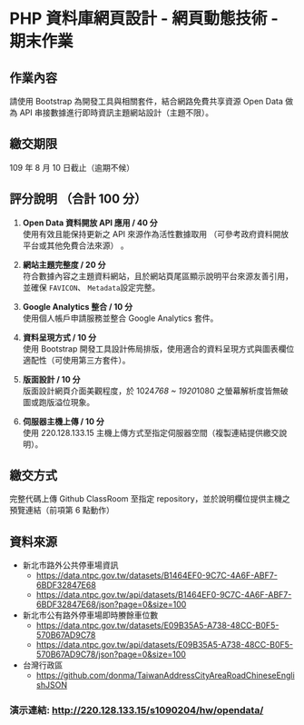 # PHP 資料庫網頁設計 - 網頁動態技術 - 期末作業

## 作業內容
請使用 Bootstrap 為開發工具與相關套件，結合網路免費共享資源 Open Data 做為 API 串接數據進行即時資訊主題網站設計（主題不限）。

##	繳交期限
109 年 8 ⽉ 10 日截止（逾期不候）

##	評分說明 （合計 100 分）
1. **Open Data 資料開放 API 應用 / 40 分**
<br>使用有效且能保持更新之 API 來源作為活性數據取用 （可參考政府資料開放平台或其他免費合法來源） 。

2. **網站主題完整度 / 20 分**
<br>符合數據內容之主題資料網站，且於網站頁尾區顯示說明平台來源友善引用，並確保 `FAVICON`、 `Metadata`設定完整。

3. **Google Analytics 整合 / 10 分**
<br>使用個人帳戶申請服務並整合 Google Analytics 套件。

4. **資料呈現方式 / 10 分**
<br>使用 Bootstrap 開發工具設計佈局排版，使用適合的資料呈現方式與圖表欄位適配性（可使用第三方套件）。

1. **版面設計 / 10 分**
<br>版面設計網頁介面美觀程度，於 1024*768 ~ 1920*1080 之螢幕解析度皆無破圖或跑版溢位現象。

6. **伺服器主機上傳 / 10 分**
<br>使用 220.128.133.15 主機上傳方式至指定伺服器空間（複製連結提供繳交說明）。

## 繳交方式
完整代碼上傳 Github ClassRoom 至指定 repository，並於說明欄位提供主機之預覽連結（前項第 6 點動作）


## 資料來源
* 新北市路外公共停車場資訊
  * https://data.ntpc.gov.tw/datasets/B1464EF0-9C7C-4A6F-ABF7-6BDF32847E68
  * https://data.ntpc.gov.tw/api/datasets/B1464EF0-9C7C-4A6F-ABF7-6BDF32847E68/json?page=0&size=100
* 新北市公有路外停車場即時賸餘車位數
  * https://data.ntpc.gov.tw/datasets/E09B35A5-A738-48CC-B0F5-570B67AD9C78
  * https://data.ntpc.gov.tw/api/datasets/E09B35A5-A738-48CC-B0F5-570B67AD9C78/json?page=0&size=100
* 台灣行政區
  * https://github.com/donma/TaiwanAddressCityAreaRoadChineseEnglishJSON


### 演示連結: http://220.128.133.15/s1090204/hw/opendata/
